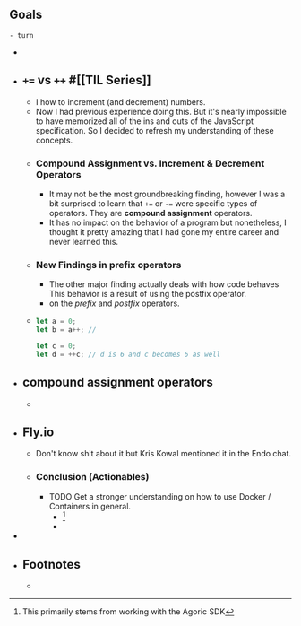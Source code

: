 ## Goals
	- turn
-
- ## `+=` vs `++` #[[TIL Series]]
	- I   how to increment (and decrement) numbers.
	- Now I had previous experience doing this. But it's nearly impossible to have memorized all of the ins and outs of the JavaScript specification. So I decided to refresh my understanding of these concepts.
	- ### Compound Assignment vs. Increment & Decrement Operators
		- It may not be the most groundbreaking finding, however I was a bit surprised to learn that `+=`  or  `-=` were specific types of operators. They are **compound assignment** operators.
		- It has no impact on the behavior of a program but nonetheless, I thought it pretty amazing that I had gone my entire career and never learned this.
	- ### New Findings in prefix operators
		- The other major finding actually deals with how code behaves  This behavior is a result of using the postfix operator.
		- on the *prefix* and *postfix* operators.
	- ```js
	  let a = 0;
	  let b = a++; // 
	  
	  let c = 0;
	  let d = ++c; // d is 6 and c becomes 6 as well
	  ```
- ## compound assignment operators
	-
- ## Fly.io
	- Don't know shit about it but Kris Kowal mentioned it in the Endo chat.
	- ### Conclusion (Actionables)
		- TODO Get a stronger understanding on how to use Docker / Containers in general.
			- [^1]
			-
-
- ## Footnotes
	- [^1]: This primarily stems from working with the Agoric SDK